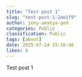 ```yaml
---
title: "Test post 1"
slug: "test-post-1-2ae1f9"
author: jeny-amatya-qed
categories: Public
classification: Public
tags: [about]
date: 2025-07-24 15:16:48 
likes: 0
---
```


Test post 1